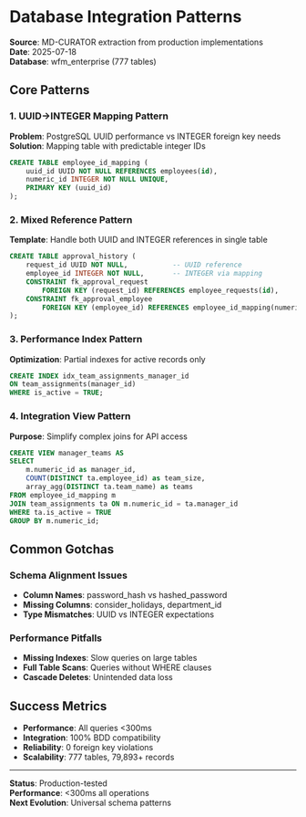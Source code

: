# Database Integration Patterns

**Source**: MD-CURATOR extraction from production implementations  
**Date**: 2025-07-18  
**Database**: wfm_enterprise (777 tables)

## Core Patterns

### 1. UUID→INTEGER Mapping Pattern
**Problem**: PostgreSQL UUID performance vs INTEGER foreign key needs
**Solution**: Mapping table with predictable integer IDs

```sql
CREATE TABLE employee_id_mapping (
    uuid_id UUID NOT NULL REFERENCES employees(id),
    numeric_id INTEGER NOT NULL UNIQUE,
    PRIMARY KEY (uuid_id)
);
```

### 2. Mixed Reference Pattern
**Template**: Handle both UUID and INTEGER references in single table
```sql
CREATE TABLE approval_history (
    request_id UUID NOT NULL,           -- UUID reference
    employee_id INTEGER NOT NULL,       -- INTEGER via mapping
    CONSTRAINT fk_approval_request 
        FOREIGN KEY (request_id) REFERENCES employee_requests(id),
    CONSTRAINT fk_approval_employee 
        FOREIGN KEY (employee_id) REFERENCES employee_id_mapping(numeric_id)
);
```

### 3. Performance Index Pattern
**Optimization**: Partial indexes for active records only
```sql
CREATE INDEX idx_team_assignments_manager_id 
ON team_assignments(manager_id) 
WHERE is_active = TRUE;
```

### 4. Integration View Pattern
**Purpose**: Simplify complex joins for API access
```sql
CREATE VIEW manager_teams AS
SELECT 
    m.numeric_id as manager_id,
    COUNT(DISTINCT ta.employee_id) as team_size,
    array_agg(DISTINCT ta.team_name) as teams
FROM employee_id_mapping m
JOIN team_assignments ta ON m.numeric_id = ta.manager_id
WHERE ta.is_active = TRUE
GROUP BY m.numeric_id;
```

## Common Gotchas

### Schema Alignment Issues
- **Column Names**: password_hash vs hashed_password
- **Missing Columns**: consider_holidays, department_id
- **Type Mismatches**: UUID vs INTEGER expectations

### Performance Pitfalls
- **Missing Indexes**: Slow queries on large tables
- **Full Table Scans**: Queries without WHERE clauses
- **Cascade Deletes**: Unintended data loss

## Success Metrics
- **Performance**: All queries <300ms
- **Integration**: 100% BDD compatibility
- **Reliability**: 0 foreign key violations
- **Scalability**: 777 tables, 79,893+ records

---
**Status**: Production-tested  
**Performance**: <300ms all operations  
**Next Evolution**: Universal schema patterns